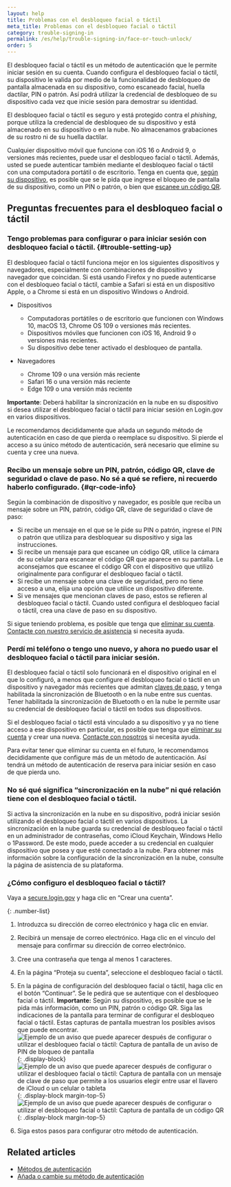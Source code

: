 ```yaml
---
layout: help
title: Problemas con el desbloqueo facial o táctil
meta_title: Problemas con el desbloqueo facial o táctil
category: trouble-signing-in
permalink: /es/help/trouble-signing-in/face-or-touch-unlock/
order: 5
---
```

El desbloqueo facial o táctil es un método de autenticación que le permite iniciar sesión en su cuenta. Cuando configura el desbloqueo facial o táctil, su dispositivo le valida por medio de la funcionalidad de desbloqueo de pantalla almacenada en su dispositivo, como escaneado facial, huella dactilar, PIN o patrón. Así podrá utilizar la credencial de desbloqueo de su dispositivo cada vez que inicie sesión para demostrar su identidad.

El desbloqueo facial o táctil es seguro y está protegido contra el *phishing*, porque utiliza la credencial de desbloqueo de su dispositivo y está almacenado en su dispositivo o en la nube. No almacenamos grabaciones de su rostro ni de su huella dactilar.

Cualquier dispositivo móvil que funcione con iOS&nbsp;16 o Android&nbsp;9, o versiones más recientes, puede usar el desbloqueo facial o táctil. Además, usted se puede autenticar también mediante el desbloqueo facial o táctil con una computadora portátil o de escritorio. Tenga en cuenta que, [según su dispositivo](#trouble-setting-up), es posible que se le pida que ingrese el bloqueo de pantalla de su dispositivo, como un PIN o patrón, o bien que [escanee un código QR](#qr-code-info).

## Preguntas frecuentes para el desbloqueo facial o táctil

### Tengo problemas para configurar o para iniciar sesión con desbloqueo facial o táctil. {#trouble-setting-up}

El desbloqueo facial o táctil funciona mejor en los siguientes dispositivos y navegadores, especialmente con combinaciones de dispositivo y navegador que coincidan. Si está usando Firefox y no puede autenticarse con el desbloqueo facial o táctil, cambie a Safari si está en un dispositivo Apple, o a Chrome si está en un dispositivo Windows o Android.

* Dispositivos
    * Computadoras portátiles o de escritorio que funcionen con Windows 10, macOS 13, Chrome OS 109 o versiones más recientes.
    * Dispositivos móviles que funcionen con iOS 16, Android 9 o versiones más recientes.
    * Su dispositivo debe tener activado el desbloqueo de pantalla.

* Navegadores
    * Chrome 109 o una versión más reciente
    * Safari 16 o una versión más reciente
    * Edge 109 o una versión más reciente

**Importante**: Deberá habilitar la sincronización en la nube en su dispositivo si desea utilizar el desbloqueo facial o táctil para iniciar sesión en Login.gov en varios dispositivos.

Le recomendamos decididamente que añada un segundo método de autenticación en caso de que pierda o reemplace su dispositivo. Si pierde el acceso a su único método de autenticación, será necesario que elimine su cuenta y cree una nueva.

### Recibo un mensaje sobre un PIN, patrón, código QR, clave de seguridad o clave de paso. No sé a qué se refiere, ni recuerdo haberlo configurado. {#qr-code-info}
Según la combinación de dispositivo y navegador, es posible que reciba un mensaje sobre un PIN, patrón, código QR, clave de seguridad o clave de paso:

* Si recibe un mensaje en el que se le pide su PIN o patrón, ingrese el PIN o patrón que utiliza para desbloquear su dispositivo y siga las instrucciones.
* Si recibe un mensaje para que escanee un código QR, utilice la cámara de su celular para escanear el código QR que aparece en su pantalla. Le aconsejamos que escanee el código QR con el dispositivo que utilizó originalmente para configurar el desbloqueo facial o táctil.
* Si recibe un mensaje sobre una clave de seguridad, pero no tiene acceso a una, elija una opción que utilice un dispositivo diferente.
* Si ve mensajes que mencionan claves de paso, estos se refieren al desbloqueo facial o táctil. Cuando usted configura el desbloqueo facial o táctil, crea una clave de paso en su dispositivo.

Si sigue teniendo problema, es posible que tenga que [eliminar su cuenta](/es/help/manage-your-account/delete-your-account/). [Contacte con nuestro servicio de asistencia](/es/contact/) si necesita ayuda.

### Perdí mi teléfono o tengo uno nuevo, y ahora no puedo usar el desbloqueo facial o táctil para iniciar sesión.

El desbloqueo facial o táctil solo funcionará en el dispositivo original en el que lo configuró, a menos que configure el desbloqueo facial o táctil en un dispositivo y navegador más recientes que admitan [claves de paso](https://fidoalliance.org/passkeys/), y tenga habilitada la sincronización de Bluetooth o en la nube entre sus cuentas. Tener habilitada la sincronización de Bluetooth o en la nube le permite usar su credencial de desbloqueo facial o táctil en todos sus dispositivos.

Si el desbloqueo facial o táctil está vinculado a su dispositivo y ya no tiene acceso a ese dispositivo en particular, es posible que tenga que [eliminar su cuenta](/es/help/manage-your-account/delete-your-account/) y crear una nueva. [Contacte con nosotros](/es/contact/) si necesita ayuda.

Para evitar tener que eliminar su cuenta en el futuro, le recomendamos decididamente que configure más de un método de autenticación. Así tendrá un método de autenticación de reserva para iniciar sesión en caso de que pierda uno.

### No sé qué significa “sincronización en la nube” ni qué relación tiene con el desbloqueo facial o táctil.
Si activa la sincronización en la nube en su dispositivo, podrá iniciar sesión utilizando el desbloqueo facial o táctil en varios dispositivos. La sincronización en la nube guarda su credencial de desbloqueo facial o táctil en un administrador de contraseñas, como iCloud Keychain, Windows Hello o 1Password. De este modo, puede acceder a su credencial en cualquier dispositivo que posea y que esté conectado a la nube. Para obtener más información sobre la configuración de la sincronización en la nube, consulte la página de asistencia de su plataforma.

### ¿Cómo configuro el desbloqueo facial o táctil?

Vaya a [secure.login.gov](https://secure.login.gov/es) y haga clic en “Crear una cuenta”.

{: .number-list}
1. Introduzca su dirección de correo electrónico y haga clic en enviar.
2. Recibirá un mensaje de correo electrónico. Haga clic en el vínculo del mensaje para conﬁrmar su dirección de correo electrónico.
3. Cree una contraseña que tenga al menos 1 caracteres.
4. En la página “Proteja su cuenta”, seleccione el desbloqueo facial o táctil.
5. En la página de configuración del desbloqueo facial o táctil, haga clic en el botón “Continuar”. Se le pedirá que se autentique con el desbloqueo facial o táctil.
    **Importante:** Según su dispositivo, es posible que se le pida más información, como un PIN, patrón o código QR. Siga las indicaciones de la pantalla para terminar de configurar el desbloqueo facial o táctil. Estas capturas de pantalla muestran los posibles avisos que puede encontrar.
    ![Ejemplo de un aviso que puede aparecer después de configurar o utilizar el desbloqueo facial o táctil: Captura de pantalla de un aviso de PIN de bloqueo de pantalla](/assets/img/help/face-touch-unlock/android-screen-lock.png){: .display-block}
    ![Ejemplo de un aviso que puede aparecer después de configurar o utilizar el desbloqueo facial o táctil: Captura de pantalla con un mensaje de clave de paso que permite a los usuarios elegir entre usar el llavero de iCloud o un celular o tableta](/assets/img/help/face-touch-unlock/iphone-screen-lock.png){: .display-block margin-top-5}
    ![Ejemplo de un aviso que puede aparecer después de configurar o utilizar el desbloqueo facial o táctil: Captura de pantalla de un código QR](/assets/img/help/face-touch-unlock/passkey-screen-shot.png){: .display-block margin-top-5}

6. Siga estos pasos para configurar otro método de autenticación.

## Related articles

* [Métodos de autenticación](/es/help/get-started/authentication-methods/)
* [Añada o cambie su método de autenticación](/es/help/manage-your-account/add-or-change-your-authentication-method/)
